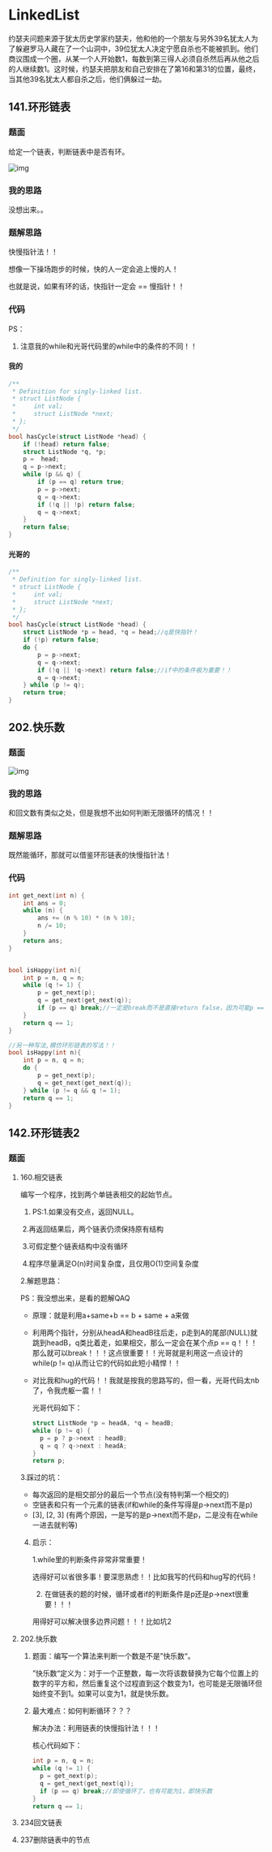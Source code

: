 # LinkedList

约瑟夫问题来源于犹太历史学家约瑟夫，他和他的一个朋友与另外39名犹太人为了躲避罗马人藏在了一个山洞中，39位犹太人决定宁愿自杀也不能被抓到。他们商议围成一个圈，从某一个人开始数1，每数到第三得人必须自杀然后再从他之后的人继续数1。这时候，约瑟夫把朋友和自己安排在了第16和第31的位置，最终，当其他39名犹太人都自杀之后，他们俩躲过一劫。



## 141.环形链表

### 题面

给定一个链表，判断链表中是否有环。

![img](https://wx1.sinaimg.cn/mw690/005LasY6gy1gcbbmfld7nj30os19igqj.jpg)

### 我的思路

没想出来。。



### 题解思路

快慢指针法！！

想像一下操场跑步的时候，快的人一定会追上慢的人！

也就是说，如果有环的话，快指针一定会 == 慢指针！！



### 代码

PS：

1. 注意我的while和光哥代码里的while中的条件的不同！！

#### 我的

```C
/**
 * Definition for singly-linked list.
 * struct ListNode {
 *     int val;
 *     struct ListNode *next;
 * };
 */
bool hasCycle(struct ListNode *head) {
    if (!head) return false;
    struct ListNode *q, *p;
    p =  head;
    q = p->next;
    while (p && q) {
        if (p == q) return true;
        p = p->next;
        q = q->next;
        if (!q || !p) return false;
        q = q->next;
    }
    return false;
}
```

#### 光哥的

```C
/**
 * Definition for singly-linked list.
 * struct ListNode {
 *     int val;
 *     struct ListNode *next;
 * };
 */
bool hasCycle(struct ListNode *head) {
    struct ListNode *p = head, *q = head;//q是快指针！
    if (!p) return false;
    do {
        p = p->next;
        q = q->next;
        if (!q || !q->next) return false;//if中的条件极为重要！！
        q = q->next;
    } while (p != q);
    return true;
}
```



## 202.快乐数

### 题面

![img](https://wx1.sinaimg.cn/mw690/005LasY6gy1gcbc6pc4llj30pi0l4acp.jpg)

### 我的思路

和回文数有类似之处，但是我想不出如何判断无限循环的情况！！

### 题解思路

既然能循环，那就可以借鉴环形链表的快慢指针法！

### 代码

```C
int get_next(int n) {
    int ans = 0;
    while (n) {
        ans += (n % 10) * (n % 10);
        n /= 10;
    }
    return ans;
}


bool isHappy(int n){
    int p = n, q = n;
    while (q != 1) {
        p = get_next(p);
        q = get_next(get_next(q));
        if (p == q) break;//一定是break而不是直接return false，因为可能p == q == 1！！！
    }
    return q == 1;
}

//另一种写法,模仿环形链表的写法！！
bool isHappy(int n){
    int p = n, q = n;
    do {
        p = get_next(p);
        q = get_next(get_next(q));
    } while (p != q && q != 1);
    return q == 1;
}
```



## 142.环形链表2

### 题面





1. 160.相交链表

   编写一个程序，找到两个单链表相交的起始节点。

   1. PS:1.如果没有交点，返回NULL。

   ​     2.再返回结果后，两个链表仍须保持原有结构

   ​     3.可假定整个链表结构中没有循环

   ​     4.程序尽量满足O(n)时间复杂度，且仅用O(1)空间复杂度

   2.解题思路：

   PS：我没想出来，是看的题解QAQ

   + 原理：就是利用a+same+b == b + same + a来做

   + 利用两个指针，分别从headA和headB往后走，p走到A的尾部(NULL)就跳到headB，q类比着走，如果相交，那么一定会在某个点p == q！！！那么就可以break！！！这点很重要！！光哥就是利用这一点设计的while(p != q)从而让它的代码如此短小精悍！！

   + 对比我和hug的代码！！我就是按我的思路写的，但一看，光哥代码太nb了，令我虎躯一震！！

     光哥代码如下：

     ```C
     struct ListNode *p = headA, *q = headB;
     while (p != q) {
       p = p ? p->next : headB;
       q = q ? q->next : headA;
     }
     return p;
     ```

     

   

   3.踩过的坑：

   + 每次返回的是相交部分的最后一个节点(没有特判第一个相交的)
   + 空链表和只有一个元素的链表(if和while的条件写得是p->next而不是p)
   + [3], [2, 3] (有两个原因，一是写的是p->next而不是p，二是没有在while一进去就判等)

   4. 启示：

      1.while里的判断条件非常非常重要！

      选得好可以省很多事！要深思熟虑！！比如我写的代码和hug写的代码！

      2. 在做链表的题的时候，循环或者if的判断条件是p还是p->next很重要！！！

      用得好可以解决很多边界问题！！！比如坑2

   

2. 202.快乐数

   1. 题面：编写一个算法来判断一个数是不是”快乐数“。

      ”快乐数“定义为：对于一个正整数，每一次将该数替换为它每个位置上的数字的平方和，然后重复这个过程直到这个数变为1，也可能是无限循环但始终变不到1。如果可以变为1，就是快乐数。

   2. 最大难点：如何判断循环？？？

      解决办法：利用链表的快慢指针法！！！

      核心代码如下：

      ```C
      int p = n, q = n;
      while (q != 1) {
        p = get_next(p);
        q = get_next(get_next(q));
        if (p == q) break;//即使循环了，也有可能为1，即快乐数
      }
      return q == 1;
      ```

      

3. 234回文链表

4. 237删除链表中的节点